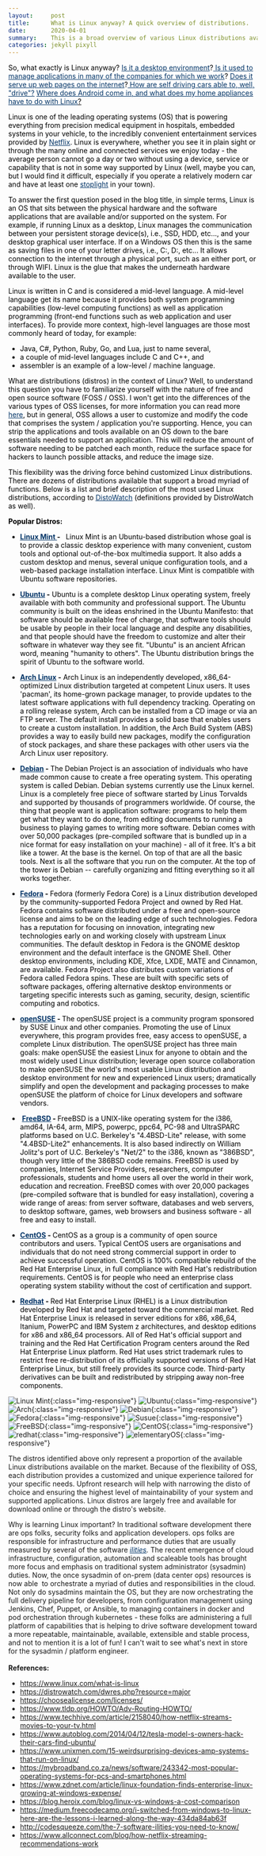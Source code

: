 ```yaml
---
layout:     post
title:      What is Linux anyway? A quick overview of distributions.
date:       2020-04-01
summary:    This is a broad overview of various Linux distributions available for running workloads for major Fortune 500 companies, embedded systems and devices, to our own personal media servers running in the cloud or under your basement steps. Enjoy!    
categories: jekyll pixyll
---
```


<span style="color: #000000;">So, what exactly is Linux anyway? <span style="color: #003366;"><a style="background-color: #ffffff; color: #003366; text-decoration: underline;" href="https://medium.freecodecamp.org/i-switched-from-windows-to-linux-here-are-the-lessons-i-learned-along-the-way-434da84ab63f" target="_blank" rel="noopener">Is it a desktop environment</a></span>?<span style="text-decoration: underline; color: #003366;"><a style="background-color: #ffffff; color: #003366; text-decoration: underline;" href="https://blog.heroix.com/blog/linux-vs-windows-a-cost-comparison" target="_blank" rel="noopener"> Is it used to manage applications in many of the companies for which we work</a></span>? <span style="text-decoration: underline; color: #003366;"><a style="background-color: #ffffff; color: #003366; text-decoration: underline;" href="https://www.zdnet.com/article/linux-foundation-finds-enterprise-linux-growing-at-windows-expense/" target="_blank" rel="noopener">Does it serve up web pages on the internet</a></span>?<span style="text-decoration: underline;"><span style="color: #003366; text-decoration: underline;"> <a style="background-color: #ffffff; color: #003366; text-decoration: underline;" href="https://www.autoblog.com/2014/04/12/tesla-model-s-owners-hack-their-cars-find-ubuntu/" target="_blank" rel="noopener">How are self driving cars able to, well, "drive"?</a></span></span> <span style="text-decoration: underline; color: #003366;">W<a style="background-color: #ffffff; color: #003366; text-decoration: underline;" href="https://mybroadband.co.za/news/software/243342-most-popular-operating-systems-for-pcs-and-smartphones.html" target="_blank" rel="noopener">here does Android come in</a>, </span><a style="color: #000000;" href="https://www.unixmen.com/15-weirdsurprising-devices-amp-systems-that-run-on-linux/" target="_blank" rel="noopener"><span style="text-decoration: underline; color: #003366;">and what does my home appliances have to do with Linux</span>?</a> </span>

<span style="color: #000000;">Linux is one of the leading operating systems (OS) that is powering everything from precision medical equipment in hospitals, embedded systems in your vehicle, to the incredibly convenient entertainment services provided by <a style="color: #000000;" href="https://www.techhive.com/article/2158040/how-netflix-streams-movies-to-your-tv.html" target="_blank" rel="noopener"><span style="text-decoration: underline; color: #003366;">Netflix</span></a>. Linux is everywhere, whether you see it in plain sight or through the many online and connected services we enjoy today - the average person cannot go a day or two without using a device, service or capability that is not in some way supported by Linux (well, maybe you can, but I would find it difficult, especially if you operate a relatively modern car and have at least one <span style="text-decoration: underline;"><span style="color: #003366;"><a style="color: #003366; text-decoration: underline;" href="https://www.tldp.org/HOWTO/Adv-Routing-HOWTO/" target="_blank" rel="noopener">stoplight</a></span></span> in your town).</span>

<span style="color: #000000;">To answer the first question posed in the blog title, in simple terms, Linux is an OS that sits between the physical hardware and the software applications that are available and/or supported on the system. For example, if running Linux as a desktop, Linux manages the communication between your persistent storage device(s), i.e., SSD, HDD, etc..., and your desktop graphical user interface. If on a Windows OS then this is the same as saving files in one of your letter drives, i.e., C:, D:, etc... It allows connection to the internet through a physical port, such as an either port, or through WIFI. Linux is the glue that makes the underneath hardware available to the user. </span>

<span style="color: #000000;">Linux is written in C and is considered a mid-level language. A mid-level language get its name because it provides both system programming capabilities (low-level computing functions) as well as application programming (front-end functions such as web application and user interfaces). To provide more context, high-level languages are those most commonly heard of today, for example: </span>
<ul>
 	<li><span style="color: #000000;">Java, C#, Python, Ruby, Go, and Lua, just to name several, </span></li>
 	<li><span style="color: #000000;">a couple of mid-level languages include C and C++, and </span></li>
 	<li><span style="color: #000000;">assembler is an example of a low-level / machine language.  </span></li>
</ul>
<span style="color: #000000;">What are distributions (distros) in the context of Linux? Well, to understand this question you have to familiarize yourself with the nature of free and open source software (FOSS / OSS). I won't get into the differences of the various types of OSS licenses, for more information you can read more <a style="color: #000000;" href="https://choosealicense.com/licenses/" target="_blank" rel="noopener"><span style="text-decoration: underline; color: #003366;">here</span></a>, but in general, OSS allows a user to customize and modify the code that comprises the system / application you're supporting. Hence, you can strip the applications and tools available on an OS down to the bare essentials needed to support an application. This will reduce the amount of software needing to be patched each month, reduce the surface space for hackers to launch possible attacks, and reduce the image size. </span>

<span style="color: #000000;">This flexibility was the driving force behind customized Linux distributions. There are dozens of distributions available that support a broad myriad of functions. Below is a list and brief description of the most used Linux distributions, according to <a style="color: #000000;" href="https://distrowatch.com/dwres.php?resource=major" target="_blank" rel="noopener"><span style="text-decoration: underline; color: #003366;">DistoWatch</span></a> (definitions provided by DistroWatch as well). </span>

<strong><span style="color: #000000;">Popular Distros:</span></strong>
<ul>
 	<li><span style="color: #000000;"><strong><span style="text-decoration: underline; color: #003366;"><a style="color: #003366; text-decoration: underline;" href="https://linuxmint.com/">Linux Mint</a> </span>- </strong>  Linux Mint is an Ubuntu-based distribution whose goal is to provide a classic desktop experience with many convenient, custom tools and optional out-of-the-box multimedia support. It also adds a custom desktop and menus, several unique configuration tools, and a web-based package installation interface. Linux Mint is compatible with Ubuntu software repositories.</span></li>
</ul>
<ul>
 	<li><span style="color: #000000;"><b><span style="text-decoration: underline; color: #003366;"><a style="color: #003366; text-decoration: underline;" href="https://www.ubuntu.com/">Ubuntu</a></span> -</b> Ubuntu is a complete desktop Linux operating system, freely available with both community and professional support. The Ubuntu community is built on the ideas enshrined in the Ubuntu Manifesto: that software should be available free of charge, that software tools should be usable by people in their local language and despite any disabilities, and that people should have the freedom to customize and alter their software in whatever way they see fit. "Ubuntu" is an ancient African word, meaning "humanity to others". The Ubuntu distribution brings the spirit of Ubuntu to the software world. </span></li>
</ul>
<ul>
 	<li><span style="color: #000000;"><strong><span style="text-decoration: underline; color: #003366;"><a style="color: #003366; text-decoration: underline;" href="https://www.archlinux.org/">Arch Linux</a></span> -</strong> Arch Linux is an independently developed, x86_64-optimized Linux distribution targeted at competent Linux users. It uses 'pacman', its home-grown package manager, to provide updates to the latest software applications with full dependency tracking. Operating on a rolling release system, Arch can be installed from a CD image or via an FTP server. The default install provides a solid base that enables users to create a custom installation. In addition, the Arch Build System (ABS) provides a way to easily build new packages, modify the configuration of stock packages, and share these packages with other users via the Arch Linux user repository. </span></li>
</ul>
<ul>
 	<li><span style="color: #000000;"><span style="text-decoration: underline; color: #003366;"><a style="color: #003366;" href="https://www.debian.org/"><b>Debian</b></a></span><b style="color: #000000;"> - </b><span style="color: #000000;">The Debian Project is an association of individuals who have made common cause to create a free operating system. This operating system is called Debian. Debian systems currently use the Linux kernel. Linux is a completely free piece of software started by Linus Torvalds and supported by thousands of programmers worldwide. Of course, the thing that people want is application software: programs to help them get what they want to do done, from editing documents to running a business to playing games to writing more software. Debian comes with over 50,000 packages (pre-compiled software that is bundled up in a nice format for easy installation on your machine) - all of it free. It's a bit like a tower. At the base is the kernel. On top of that are all the basic tools. Next is all the software that you run on the computer. At the top of the tower is Debian -- carefully organizing and fitting everything so it all works together. </span></span></li>
</ul>
<ul>
 	<li><span style="color: #000000;"><b><span style="color: #003366;"><a style="color: #003366;" href="https://start.fedoraproject.org/"><span style="text-decoration: underline;">Fedora</span></a></span> - </b>Fedora (formerly Fedora Core) is a Linux distribution developed by the community-supported Fedora Project and owned by Red Hat. Fedora contains software distributed under a free and open-source license and aims to be on the leading edge of such technologies. Fedora has a reputation for focusing on innovation, integrating new technologies early on and working closely with upstream Linux communities. The default desktop in Fedora is the GNOME desktop environment and the default interface is the GNOME Shell. Other desktop environments, including KDE, Xfce, LXDE, MATE and Cinnamon, are available. Fedora Project also distributes custom variations of Fedora called Fedora spins. These are built with specific sets of software packages, offering alternative desktop environments or targeting specific interests such as gaming, security, design, scientific computing and robotics. </span></li>
</ul>
<ul>
 	<li><span style="color: #000000;"><b><span style="color: #003366;"><a style="color: #003366;" href="https://www.opensuse.org/"><span style="text-decoration: underline;">openSUSE</span></a></span> - </b>The openSUSE project is a community program sponsored by SUSE Linux and other companies. Promoting the use of Linux everywhere, this program provides free, easy access to openSUSE, a complete Linux distribution. The openSUSE project has three main goals: make openSUSE the easiest Linux for anyone to obtain and the most widely used Linux distribution; leverage open source collaboration to make openSUSE the world's most usable Linux distribution and desktop environment for new and experienced Linux users; dramatically simplify and open the development and packaging processes to make openSUSE the platform of choice for Linux developers and software vendors.</span></li>
</ul>
<ul>
 	<li><span style="color: #000000;"> <b><span style="color: #003366;"><a style="color: #003366;" href="https://www.freebsd.org/"><span style="text-decoration: underline;">FreeBSD</span></a></span> - </b>FreeBSD is a UNIX-like operating system for the i386, amd64, IA-64, arm, MIPS, powerpc, ppc64, PC-98 and UltraSPARC platforms based on U.C. Berkeley's "4.4BSD-Lite" release, with some "4.4BSD-Lite2" enhancements. It is also based indirectly on William Jolitz's port of U.C. Berkeley's "Net/2" to the i386, known as "386BSD", though very little of the 386BSD code remains. FreeBSD is used by companies, Internet Service Providers, researchers, computer professionals, students and home users all over the world in their work, education and recreation. FreeBSD comes with over 20,000 packages (pre-compiled software that is bundled for easy installation), covering a wide range of areas: from server software, databases and web servers, to desktop software, games, web browsers and business software - all free and easy to install. </span></li>
</ul>
<ul>
 	<li><span style="color: #000000;"><b><span style="text-decoration: underline; color: #003366;">CentOS</span> - </b>CentOS as a group is a community of open source contributors and users. Typical CentOS users are organisations and individuals that do not need strong commercial support in order to achieve successful operation. CentOS is 100% compatible rebuild of the Red Hat Enterprise Linux, in full compliance with Red Hat's redistribution requirements. CentOS is for people who need an enterprise class operating system stability without the cost of certification and support.</span></li>
</ul>
<ul>
 	<li><span style="color: #000000;"><b><span style="color: #003366;"><a style="color: #003366;" href="https://www.redhat.com/en"><span style="text-decoration: underline;">Redhat</span></a></span> - </b>Red Hat Enterprise Linux (RHEL) is a Linux distribution developed by Red Hat and targeted toward the commercial market. Red Hat Enterprise Linux is released in server editions for x86, x86_64, Itanium, PowerPC and IBM System z architectures, and desktop editions for x86 and x86_64 processors. All of Red Hat's official support and training and the Red Hat Certification Program centers around the Red Hat Enterprise Linux platform. Red Hat uses strict trademark rules to restrict free re-distribution of its officially supported versions of Red Hat Enterprise Linux, but still freely provides its source code. Third-party derivatives can be built and redistributed by stripping away non-free components.</span></li>
</ul>

![Linux Mint](https://richardbright.me/images/mint.png){:class="img-responsive"}
![Ubuntu](https://richardbright.me/images/ubuntu.png){:class="img-responsive"}
![Arch](https://richardbright.me/images/arch.png){:class="img-responsive"}
![Debian](https://richardbright.me/images/debian.png){:class="img-responsive"}
![Fedora](https://richardbright.me/images/fedora.png){:class="img-responsive"}
![Susue](https://richardbright.me/images/suse.png){:class="img-responsive"}
![FreeBSD](https://richardbright.me/images/freebsd.png){:class="img-responsive"}
![CentOS](https://richardbright.me/images/centos.png){:class="img-responsive"}
![redhat](https://richardbright.me/images/redhat.png){:class="img-responsive"}
![elementaryOS](https://richardbright.me/images/elementary.png){:class="img-responsive"}

<!--<img src="image/mint.png" alt="Linux Mint picture">-->

The distros identified above only represent a proportion of the available Linux distributions available on the market. Because of the flexibility of OSS, each distribution provides a customized and unique experience tailored for your specific needs. Upfront research will help with narrowing the disto of choice and ensuring the highest level of maintainability of your system and supported applications. Linux distros are largely free and available for download online or through the distro's website.

Why is learning Linux important? In traditional software development there are ops folks, security folks and application developers. ops folks are responsible for infrastructure and performance duties that are usually measured by several of the software <em><span style="text-decoration: underline;"><span style="color: #003366;"><a style="color: #003366; text-decoration: underline;" href="http://codesqueeze.com/the-7-software-ilities-you-need-to-know/">ilities</a></span></span>. </em>The recent emergence of cloud infrastructure, configuration, automation and scaleable tools has brought more focus and emphasis on traditional system administrator (sysadmin) duties. Now, the once sysadmin of on-prem (data center ops) resources is now able  to orchestrate a myriad of duties and responsibilities in the cloud. Not only do sysadmins maintain the OS, but they are now orchestrating the full delivery pipeline for developers, from configuration management using Jenkins, Chef, Puppet, or Ansible, to managing containers in docker and pod orchestration through kubernetes - these folks are administering a full platform of capabilities that is helping to drive software development toward a more repeatable, maintainable, available, extensible and stable process, and not to mention it is a lot of fun! I can't wait to see what's next in store for the sysadmin / platform engineer.
<br>
<br>
<b>References:</b>
<ul>
 	<li><a href="https://www.linux.com/what-is-linux">https://www.linux.com/what-is-linux</a></li>
 	<li><a href="https://distrowatch.com/dwres.php?resource=major">https://distrowatch.com/dwres.php?resource=major</a></li>
 	<li><a href="https://choosealicense.com/licenses/">https://choosealicense.com/licenses/</a></li>
 	<li><a href="https://www.tldp.org/HOWTO/Adv-Routing-HOWTO/">https://www.tldp.org/HOWTO/Adv-Routing-HOWTO/</a></li>
 	<li><a href="https://www.techhive.com/article/2158040/how-netflix-streams-movies-to-your-tv.html">https://www.techhive.com/article/2158040/how-netflix-streams-movies-to-your-tv.html</a></li>
 	<li><a href="https://www.autoblog.com/2014/04/12/tesla-model-s-owners-hack-their-cars-find-ubuntu/">https://www.autoblog.com/2014/04/12/tesla-model-s-owners-hack-their-cars-find-ubuntu/</a></li>
 	<li><a href="https://www.unixmen.com/15-weirdsurprising-devices-amp-systems-that-run-on-linux/">https://www.unixmen.com/15-weirdsurprising-devices-amp-systems-that-run-on-linux/</a></li>
 	<li><a href="https://mybroadband.co.za/news/software/243342-most-popular-operating-systems-for-pcs-and-smartphones.html">https://mybroadband.co.za/news/software/243342-most-popular-operating-systems-for-pcs-and-smartphones.html</a></li>
 	<li><a href="https://www.zdnet.com/article/linux-foundation-finds-enterprise-linux-growing-at-windows-expense/">https://www.zdnet.com/article/linux-foundation-finds-enterprise-linux-growing-at-windows-expense/</a></li>
 	<li><a href="https://blog.heroix.com/blog/linux-vs-windows-a-cost-comparison">https://blog.heroix.com/blog/linux-vs-windows-a-cost-comparison</a></li>
 	<li><a href="https://medium.freecodecamp.org/i-switched-from-windows-to-linux-here-are-the-lessons-i-learned-along-the-way-434da84ab63f">https://medium.freecodecamp.org/i-switched-from-windows-to-linux-here-are-the-lessons-i-learned-along-the-way-434da84ab63f</a></li>
 	<li><a href="http://codesqueeze.com/the-7-software-ilities-you-need-to-know/">http://codesqueeze.com/the-7-software-ilities-you-need-to-know/</a></li>
 	<li><a href="https://www.allconnect.com/blog/how-netflix-streaming-recommendations-work" target="_blank" rel="noopener">https://www.allconnect.com/blog/how-netflix-streaming-recommendations-work</a></li>
</ul>
